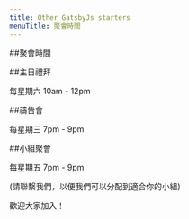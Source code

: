 ```yaml
---
title: Other GatsbyJs starters
menuTitle: 聚會時間
---
```


##聚會時間

##主日禮拜

每星期六 10am - 12pm
 
##禱告會

每星期三 7pm - 9pm

##小組聚會

每星期五 7pm - 9pm

(請聯繫我們，以便我們可以分配到適合你的小組)

歡迎大家加入！
